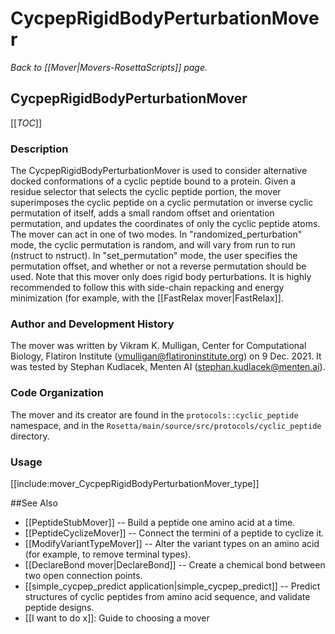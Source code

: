 # CycpepRigidBodyPerturbationMover 
*Back to [[Mover|Movers-RosettaScripts]] page.*
## CycpepRigidBodyPerturbationMover

[[_TOC_]]

### Description

The CycpepRigidBodyPerturbationMover is used to consider alternative docked conformations of a cyclic peptide bound to a protein.  Given a residue selector that selects the cyclic peptide portion, the mover superimposes the cyclic peptide on a cyclic permutation or inverse cyclic permutation of itself, adds a small random offset and orientation permutation, and updates the coordinates of only the cyclic peptide atoms.  The mover can act in one of two modes.  In "randomized_perturbation" mode, the cyclic permutation is random, and will vary from run to run (nstruct to nstruct).  In "set_permutation" mode, the user specifies the permutation offset, and whether or not a reverse permutation should be used.  Note that this mover only does rigid body perturbations.  It is highly recommended to follow this with side-chain repacking and energy minimization (for example, with the [[FastRelax mover|FastRelax]].

### Author and Development History

The mover was written by Vikram K. Mulligan, Center for Computational Biology, Flatiron Institute (vmulligan@flatironinstitute.org) on 9 Dec. 2021.  It was tested by Stephan Kudlacek, Menten AI (stephan.kudlacek@menten.ai).

### Code Organization

The mover and its creator are found in the `protocols::cyclic_peptide` namespace, and in the `Rosetta/main/source/src/protocols/cyclic_peptide` directory.

### Usage

[[include:mover_CycpepRigidBodyPerturbationMover_type]]

##See Also

* [[PeptideStubMover]] -- Build a peptide one amino acid at a time.
* [[PeptideCyclizeMover]] -- Connect the termini of a peptide to cyclize it.
* [[ModifyVariantTypeMover]] -- Alter the variant types on an amino acid (for example, to remove terminal types).
* [[DeclareBond mover|DeclareBond]] -- Create a chemical bond between two open connection points.
* [[simple_cycpep_predict application|simple_cycpep_predict]] -- Predict structures of cyclic peptides from amino acid sequence, and validate peptide designs.
* [[I want to do x]]: Guide to choosing a mover
